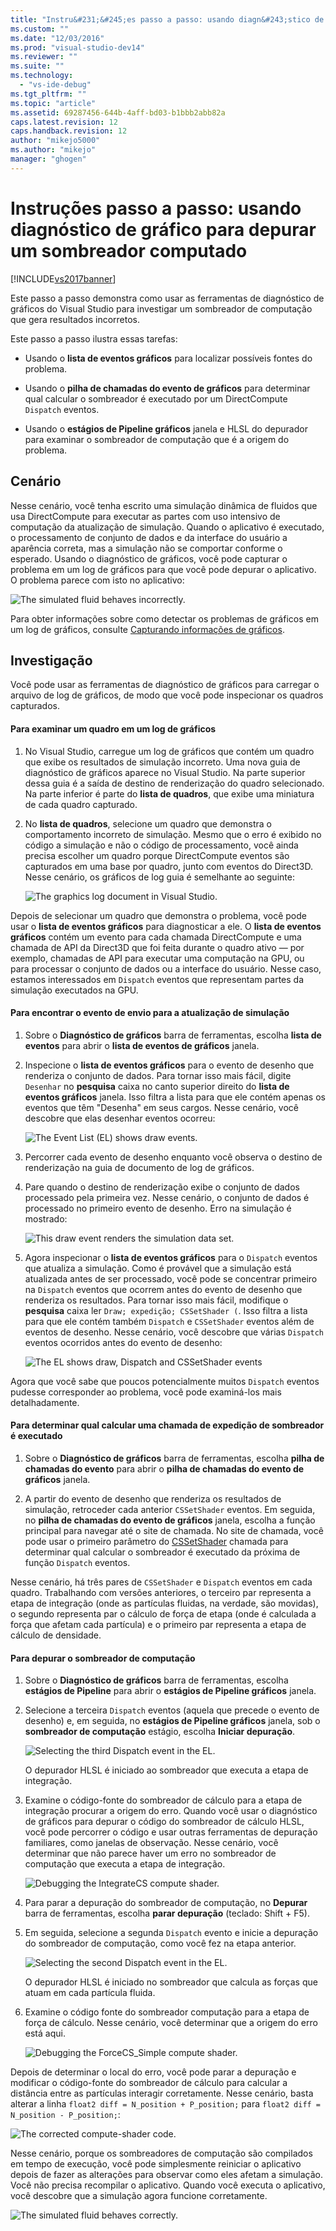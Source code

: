 ```yaml
---
title: "Instru&#231;&#245;es passo a passo: usando diagn&#243;stico de gr&#225;fico para depurar um sombreador computado | Microsoft Docs"
ms.custom: ""
ms.date: "12/03/2016"
ms.prod: "visual-studio-dev14"
ms.reviewer: ""
ms.suite: ""
ms.technology: 
  - "vs-ide-debug"
ms.tgt_pltfrm: ""
ms.topic: "article"
ms.assetid: 69287456-644b-4aff-bd03-b1bbb2abb82a
caps.latest.revision: 12
caps.handback.revision: 12
author: "mikejo5000"
ms.author: "mikejo"
manager: "ghogen"
---
```

# Instru&#231;&#245;es passo a passo: usando diagn&#243;stico de gr&#225;fico para depurar um sombreador computado
[!INCLUDE[vs2017banner](../code-quality/includes/vs2017banner.md)]

Este passo a passo demonstra como usar as ferramentas de diagnóstico de gráficos do Visual Studio para investigar um sombreador de computação que gera resultados incorretos.  
  
 Este passo a passo ilustra essas tarefas:  
  
-   Usando o **lista de eventos gráficos** para localizar possíveis fontes do problema.  
  
-   Usando o **pilha de chamadas do evento de gráficos** para determinar qual calcular o sombreador é executado por um DirectCompute `Dispatch` eventos.  
  
-   Usando o **estágios de Pipeline gráficos** janela e HLSL do depurador para examinar o sombreador de computação que é a origem do problema.  
  
## Cenário  
 Nesse cenário, você tenha escrito uma simulação dinâmica de fluidos que usa DirectCompute para executar as partes com uso intensivo de computação da atualização de simulação.  Quando o aplicativo é executado, o processamento de conjunto de dados e da interface do usuário a aparência correta, mas a simulação não se comportar conforme o esperado.  Usando o diagnóstico de gráficos, você pode capturar o problema em um log de gráficos para que você pode depurar o aplicativo.  O problema parece com isto no aplicativo:  
  
 ![The simulated fluid behaves incorrectly.](../debugger/media/gfx_diag_demo_compute_shader_fluid_problem.png "gfx\_diag\_demo\_compute\_shader\_fluid\_problem")  
  
 Para obter informações sobre como detectar os problemas de gráficos em um log de gráficos, consulte [Capturando informações de gráficos](../debugger/capturing-graphics-information.md).  
  
## Investigação  
 Você pode usar as ferramentas de diagnóstico de gráficos para carregar o arquivo de log de gráficos, de modo que você pode inspecionar os quadros capturados.  
  
#### Para examinar um quadro em um log de gráficos  
  
1.  No Visual Studio, carregue um log de gráficos que contém um quadro que exibe os resultados de simulação incorreto.  Uma nova guia de diagnóstico de gráficos aparece no Visual Studio.  Na parte superior dessa guia é a saída de destino de renderização do quadro selecionado.  Na parte inferior é parte do **lista de quadros**, que exibe uma miniatura de cada quadro capturado.  
  
2.  No **lista de quadros**, selecione um quadro que demonstra o comportamento incorreto de simulação.  Mesmo que o erro é exibido no código a simulação e não o código de processamento, você ainda precisa escolher um quadro porque DirectCompute eventos são capturados em uma base por quadro, junto com eventos do Direct3D.  Nesse cenário, os gráficos de log guia é semelhante ao seguinte:  
  
     ![The graphics log document in Visual Studio.](../debugger/media/gfx_diag_demo_compute_shader_fluid_step_1.png "gfx\_diag\_demo\_compute\_shader\_fluid\_step\_1")  
  
 Depois de selecionar um quadro que demonstra o problema, você pode usar o **lista de eventos gráficos** para diagnosticar a ele.  O **lista de eventos gráficos** contém um evento para cada chamada DirectCompute e uma chamada de API da Direct3D que foi feita durante o quadro ativo — por exemplo, chamadas de API para executar uma computação na GPU, ou para processar o conjunto de dados ou a interface do usuário.  Nesse caso, estamos interessados em `Dispatch` eventos que representam partes da simulação executados na GPU.  
  
#### Para encontrar o evento de envio para a atualização de simulação  
  
1.  Sobre o **Diagnóstico de gráficos** barra de ferramentas, escolha **lista de eventos** para abrir o **lista de eventos de gráficos** janela.  
  
2.  Inspecione o **lista de eventos gráficos** para o evento de desenho que renderiza o conjunto de dados.  Para tornar isso mais fácil, digite `Desenhar` no **pesquisa** caixa no canto superior direito do **lista de eventos gráficos** janela.  Isso filtra a lista para que ele contém apenas os eventos que têm "Desenha" em seus cargos.  Nesse cenário, você descobre que elas desenhar eventos ocorreu:  
  
     ![The Event List &#40;EL&#41; shows draw events.](../debugger/media/gfx_diag_demo_compute_shader_fluid_step_2.png "gfx\_diag\_demo\_compute\_shader\_fluid\_step\_2")  
  
3.  Percorrer cada evento de desenho enquanto você observa o destino de renderização na guia de documento de log de gráficos.  
  
4.  Pare quando o destino de renderização exibe o conjunto de dados processado pela primeira vez.  Nesse cenário, o conjunto de dados é processado no primeiro evento de desenho.  Erro na simulação é mostrado:  
  
     ![This draw event renders the simulation data set.](../debugger/media/gfx_diag_demo_compute_shader_fluid_step_3.png "gfx\_diag\_demo\_compute\_shader\_fluid\_step\_3")  
  
5.  Agora inspecionar o **lista de eventos gráficos** para o `Dispatch` eventos que atualiza a simulação.  Como é provável que a simulação está atualizada antes de ser processado, você pode se concentrar primeiro na `Dispatch` eventos que ocorrem antes do evento de desenho que renderiza os resultados.  Para tornar isso mais fácil, modifique o **pesquisa** caixa ler `Draw; expedição; CSSetShader (`.  Isso filtra a lista para que ele contém também `Dispatch` e `CSSetShader` eventos além de eventos de desenho.  Nesse cenário, você descobre que várias `Dispatch` eventos ocorridos antes do evento de desenho:  
  
     ![The EL shows draw, Dispatch and CSSetShader events](../debugger/media/gfx_diag_demo_compute_shader_fluid_step_4.png "gfx\_diag\_demo\_compute\_shader\_fluid\_step\_4")  
  
 Agora que você sabe que poucos potencialmente muitos `Dispatch` eventos pudesse corresponder ao problema, você pode examiná\-los mais detalhadamente.  
  
#### Para determinar qual calcular uma chamada de expedição de sombreador é executado  
  
1.  Sobre o **Diagnóstico de gráficos** barra de ferramentas, escolha **pilha de chamadas do evento** para abrir o **pilha de chamadas do evento de gráficos** janela.  
  
2.  A partir do evento de desenho que renderiza os resultados de simulação, retroceder cada anterior `CSSetShader` eventos.  Em seguida, no **pilha de chamadas do evento de gráficos** janela, escolha a função principal para navegar até o site de chamada.  No site de chamada, você pode usar o primeiro parâmetro do [CSSetShader](http://msdn.microsoft.com/library/ff476402.aspx) chamada para determinar qual calcular o sombreador é executado da próxima de função `Dispatch` eventos.  
  
 Nesse cenário, há três pares de `CSSetShader` e `Dispatch` eventos em cada quadro.  Trabalhando com versões anteriores, o terceiro par representa a etapa de integração \(onde as partículas fluidas, na verdade, são movidas\), o segundo representa par o cálculo de força de etapa \(onde é calculada a força que afetam cada partícula\) e o primeiro par representa a etapa de cálculo de densidade.  
  
#### Para depurar o sombreador de computação  
  
1.  Sobre o **Diagnóstico de gráficos** barra de ferramentas, escolha **estágios de Pipeline** para abrir o **estágios de Pipeline gráficos** janela.  
  
2.  Selecione a terceira `Dispatch` eventos \(aquela que precede o evento de desenho\) e, em seguida, no **estágios de Pipeline gráficos** janela, sob o **sombreador de computação** estágio, escolha **Iniciar depuração**.  
  
     ![Selecting the third Dispatch event in the EL.](../debugger/media/gfx_diag_demo_compute_shader_fluid_step_6.png "gfx\_diag\_demo\_compute\_shader\_fluid\_step\_6")  
  
     O depurador HLSL é iniciado ao sombreador que executa a etapa de integração.  
  
3.  Examine o código\-fonte do sombreador de cálculo para a etapa de integração procurar a origem do erro.  Quando você usar o diagnóstico de gráficos para depurar o código do sombreador de cálculo HLSL, você pode percorrer o código e usar outras ferramentas de depuração familiares, como janelas de observação.  Nesse cenário, você determinar que não parece haver um erro no sombreador de computação que executa a etapa de integração.  
  
     ![Debugging the IntegrateCS compute shader.](../debugger/media/gfx_diag_demo_compute_shader_fluid_step_7.png "gfx\_diag\_demo\_compute\_shader\_fluid\_step\_7")  
  
4.  Para parar a depuração do sombreador de computação, no **Depurar** barra de ferramentas, escolha **parar depuração** \(teclado: Shift \+ F5\).  
  
5.  Em seguida, selecione a segunda `Dispatch` evento e inicie a depuração do sombreador de computação, como você fez na etapa anterior.  
  
     ![Selecting the second Dispatch event in the EL.](../debugger/media/gfx_diag_demo_compute_shader_fluid_step_8.png "gfx\_diag\_demo\_compute\_shader\_fluid\_step\_8")  
  
     O depurador HLSL é iniciado no sombreador que calcula as forças que atuam em cada partícula fluida.  
  
6.  Examine o código fonte do sombreador computação para a etapa de força de cálculo.  Nesse cenário, você determinar que a origem do erro está aqui.  
  
     ![Debugging the ForceCS&#95;Simple compute shader.](../debugger/media/gfx_diag_demo_compute_shader_fluid_step_9.png "gfx\_diag\_demo\_compute\_shader\_fluid\_step\_9")  
  
 Depois de determinar o local do erro, você pode parar a depuração e modificar o código\-fonte do sombreador de cálculo para calcular a distância entre as partículas interagir corretamente.  Nesse cenário, basta alterar a linha `float2 diff = N_position + P_position;` para `float2 diff = N_position - P_position;`:  
  
 ![The corrected compute&#45;shader code.](../debugger/media/gfx_diag_demo_compute_shader_fluid_step_10.png "gfx\_diag\_demo\_compute\_shader\_fluid\_step\_10")  
  
 Nesse cenário, porque os sombreadores de computação são compilados em tempo de execução, você pode simplesmente reiniciar o aplicativo depois de fazer as alterações para observar como eles afetam a simulação.  Você não precisa recompilar o aplicativo.  Quando você executa o aplicativo, você descobre que a simulação agora funcione corretamente.  
  
 ![The simulated fluid behaves correctly.](../debugger/media/gfx_diag_demo_compute_shader_fluid_resolution.png "gfx\_diag\_demo\_compute\_shader\_fluid\_resolution")
